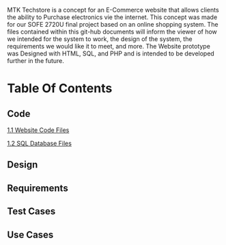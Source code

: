 MTK Techstore is a concept for an E-Commerce website that allows clients the ability to Purchase electronics vie the internet. This concept was made for our SOFE 2720U final project based on an online shopping system. The files contained within this git-hub documents will inform the viewer of how we intended for the system to work, the design of the system, the requirements we would like it to meet, and more. The Website prototype was Designed with HTML, SQL, and PHP and is intended to be developed further in the future.

# Table Of Contents
## Code
[1.1 Website Code Files](/Code/MTKTechPage)


[1.2 SQL Database Files](/Code/SQLCode)

## Design
## Requirements
## Test Cases
## Use Cases
